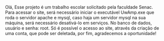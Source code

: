 Olá, Esse projeto é um trabalho escolar solicitado pela faculdade Senac.
Para acessar o site, será necessário iniciar o executável UwAmp.exe que roda o servidor apache e mysql, 
caso haja um servidor mysql na sua máquina, será necessário desativá-lo em serviços. 
No banco de dados, usuário e senha: root. Só é possível o acesso ao site, através da criação de uma conta, que pode ser deletada, 
por fim, agradecemos a oportunidade!
